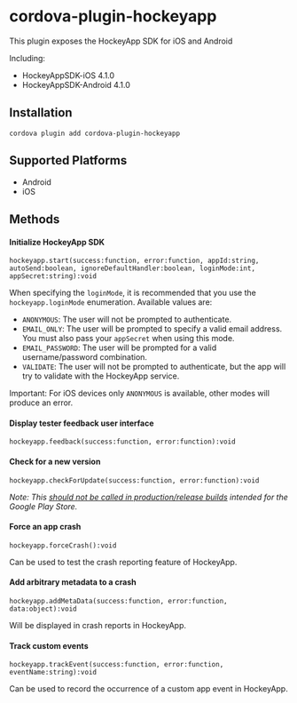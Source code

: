 # cordova-plugin-hockeyapp

This plugin exposes the HockeyApp SDK for iOS and Android

Including:

* HockeyAppSDK-iOS 4.1.0
* HockeyAppSDK-Android 4.1.0

## Installation

    cordova plugin add cordova-plugin-hockeyapp

## Supported Platforms

- Android
- iOS

## Methods

#### Initialize HockeyApp SDK
```
hockeyapp.start(success:function, error:function, appId:string, autoSend:boolean, ignoreDefaultHandler:boolean, loginMode:int, appSecret:string):void
```

When specifying the `loginMode`, it is recommended that you use the `hockeyapp.loginMode` enumeration. Available values are:

- `ANONYMOUS`: The user will not be prompted to authenticate.
- `EMAIL_ONLY`: The user will be prompted to specify a valid email address. You must also pass your `appSecret` when using this mode.
- `EMAIL_PASSWORD`: The user will be prompted for a valid username/password combination.
- `VALIDATE`: The user will not be prompted to authenticate, but the app will try to validate with the HockeyApp service.

Important: For iOS devices only `ANONYMOUS` is available, other modes will produce an error.

#### Display tester feedback user interface
```
hockeyapp.feedback(success:function, error:function):void
```

#### Check for a new version
```
hockeyapp.checkForUpdate(success:function, error:function):void
```

*Note: This [should not be called in production/release builds](http://support.hockeyapp.net/discussions/problems/46569-can-i-use-update-manager-with-google-play-store-apps#comment_38058429) intended for the Google Play Store.*
 
#### Force an app crash
```
hockeyapp.forceCrash():void
```
Can be used to test the crash reporting feature of HockeyApp.

#### Add arbitrary metadata to a crash
```
hockeyapp.addMetaData(success:function, error:function, data:object):void
```
Will be displayed in crash reports in HockeyApp.

#### Track custom events
```
hockeyapp.trackEvent(success:function, error:function, eventName:string):void
```
Can be used to record the occurrence of a custom app event in HockeyApp.
